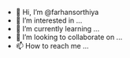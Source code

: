 - 👋 Hi, I’m @farhansorthiya
- 👀 I’m interested in ...
- 🌱 I’m currently learning ...
- 💞️ I’m looking to collaborate on ...
- 📫 How to reach me ...

<!---
farhansorthiya/farhansorthiya is a ✨ special ✨ repository because its `README.md` (this file) appears on your GitHub profile.
You can click the Preview link to take a look at your changes.
--->
